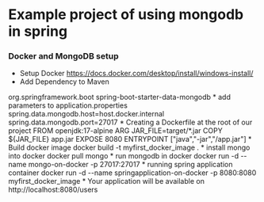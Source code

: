 # Example project of using mongodb in spring

### Docker and MongoDB setup
* Setup Docker
https://docs.docker.com/desktop/install/windows-install/
* Add Dependency to Maven
<dependency>
  <groupId>org.springframework.boot</groupId>
  <artifactId>spring-boot-starter-data-mongodb</artifactId>
</dependency>
* add parameters to application.properties
spring.data.mongodb.host=host.docker.internal
spring.data.mongodb.port=27017
* Creating a Dockerfile at the root of our project
FROM openjdk:17-alpine
ARG JAR_FILE=target/*.jar
COPY ${JAR_FILE} app.jar
EXPOSE 8080
ENTRYPOINT ["java","-jar","/app.jar"]
* Build docker image
docker build -t myfirst_docker_image .
* install mongo into docker
docker pull mongo
* run mongodb in docker  
docker run -d --name mongo-on-docker -p 27017:27017
* running spring application container
docker run -d --name springapplication-on-docker -p 8080:8080 myfirst_docker_image
* Your application will be available on http://localhost:8080/users 
